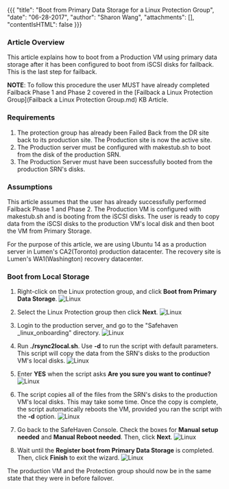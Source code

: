 {{{
  "title": "Boot from Primary Data Storage for a Linux Protection Group",
  "date": "06-28-2017",
  "author": "Sharon Wang",
  "attachments": [],
  "contentIsHTML": false
}}}

### Article Overview
This article explains how to boot from a Production VM using primary data storage after it has been configured to boot from iSCSI disks for failback. This is the last step for failback.

**NOTE**: To follow this procedure the user MUST have already completed Failback Phase 1 and Phase 2 covered in the [Failback a Linux Protection Group](Failback a Linux Protection Group.md) KB Article.

### Requirements
1. The protection group has already been Failed Back from the DR site back to its production site. The Production site is now the active site.
2. The Production server must be configured with makestub.sh to boot from the disk of the production SRN.
3. The Production Server must have been successfully booted from the production SRN's disks.

### Assumptions
This article assumes that the user has already successfully performed Failback Phase 1 and Phase 2. The Production VM is configured with makestub.sh and is booting from the iSCSI disks. The user is ready to copy data from the iSCSI disks to the production VM's local disk and then boot the VM from Primary Storage.

For the purpose of this article, we are using Ubuntu 14 as a production server in Lumen's CA2(Toronto) production datacenter. The recovery site is Lumen's WA1(Washington) recovery datacenter.

### Boot from Local Storage
1. Right-click on the Linux protection group, and click **Boot from Primary Data Storage**.
   ![Linux](../../images/SH4.0/LinuxFailover/LF33.png)

2. Select the Linux Protection group then click **Next**.
   ![Linux](../../images/SH4.0/LinuxFailover/LF34.png)

3. Login to the production server, and go to the "Safehaven _linux_onboarding" directory.
   ![Linux](../../images/SH4.0/LinuxFailover/LF35.png)

4. Run **./rsync2local.sh**. Use **-d** to run the script with default parameters.
   This script will copy the data from the SRN's disks to the production VM's local disks.
   ![Linux](../../images/SH4.0/LinuxFailover/LF36.png)

5. Enter **YES** when the script asks **Are you sure you want to continue?**
   ![Linux](../../images/SH4.0/LinuxFailover/LF37.png)

6. The script copies all of the files from the SRN's disks to the production VM's local disks. This may take some time. Once the copy is complete, the script automatically reboots the VM, provided you ran the script with the **-d** option.
   ![Linux](../../images/SH4.0/LinuxFailover/LF38.png)

7. Go back to the SafeHaven Console. Check the boxes for **Manual setup needed** and **Manual Reboot needed**. Then, click **Next**.
   ![Linux](../../images/SH4.0/LinuxFailover/LF39.png)

8. Wait until the **Register boot from Primary Data Storage** is completed. Then, click **Finish** to exit the wizard.
   ![Linux](../../images/SH4.0/LinuxFailover/LF40.png)

The production VM and the Protection group should now be in the same state that they were in before failover.
